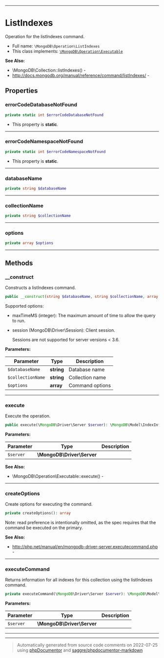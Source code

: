 ***

# ListIndexes

Operation for the listIndexes command.



* Full name: `\MongoDB\Operation\ListIndexes`
* This class implements:
[`\MongoDB\Operation\Executable`](./Executable.md)

**See Also:**

* \MongoDB\Collection::listIndexes() - 
* http://docs.mongodb.org/manual/reference/command/listIndexes/ - 



## Properties


### errorCodeDatabaseNotFound



```php
private static int $errorCodeDatabaseNotFound
```



* This property is **static**.


***

### errorCodeNamespaceNotFound



```php
private static int $errorCodeNamespaceNotFound
```



* This property is **static**.


***

### databaseName



```php
private string $databaseName
```






***

### collectionName



```php
private string $collectionName
```






***

### options



```php
private array $options
```






***

## Methods


### __construct

Constructs a listIndexes command.

```php
public __construct(string $databaseName, string $collectionName, array $options = []): mixed
```

Supported options:

* maxTimeMS (integer): The maximum amount of time to allow the query to
  run.

* session (MongoDB\Driver\Session): Client session.

  Sessions are not supported for server versions < 3.6.






**Parameters:**

| Parameter | Type | Description |
|-----------|------|-------------|
| `$databaseName` | **string** | Database name |
| `$collectionName` | **string** | Collection name |
| `$options` | **array** | Command options |




***

### execute

Execute the operation.

```php
public execute(\MongoDB\Driver\Server $server): \MongoDB\Model\IndexInfoIterator
```








**Parameters:**

| Parameter | Type | Description |
|-----------|------|-------------|
| `$server` | **\MongoDB\Driver\Server** |  |



**See Also:**

* \MongoDB\Operation\Executable::execute() - 

***

### createOptions

Create options for executing the command.

```php
private createOptions(): array
```

Note: read preference is intentionally omitted, as the spec requires that
the command be executed on the primary.








**See Also:**

* http://php.net/manual/en/mongodb-driver-server.executecommand.php - 

***

### executeCommand

Returns information for all indexes for this collection using the
listIndexes command.

```php
private executeCommand(\MongoDB\Driver\Server $server): \MongoDB\Model\IndexInfoIteratorIterator
```








**Parameters:**

| Parameter | Type | Description |
|-----------|------|-------------|
| `$server` | **\MongoDB\Driver\Server** |  |




***


***
> Automatically generated from source code comments on 2022-07-25 using [phpDocumentor](http://www.phpdoc.org/) and [saggre/phpdocumentor-markdown](https://github.com/Saggre/phpDocumentor-markdown)
